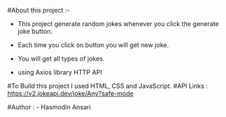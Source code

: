 #About this project :-
- This project generate random jokes whenever you click the generate joke button.
- Each time you click on button you will get new joke.

- You will get all types of jokes.

- using Axios library HTTP API 



#To Build this project I used HTML, CSS and JavaScript.
#API Links : https://v2.jokeapi.dev/joke/Any?safe-mode

#Author : - Hasmodin Ansari
